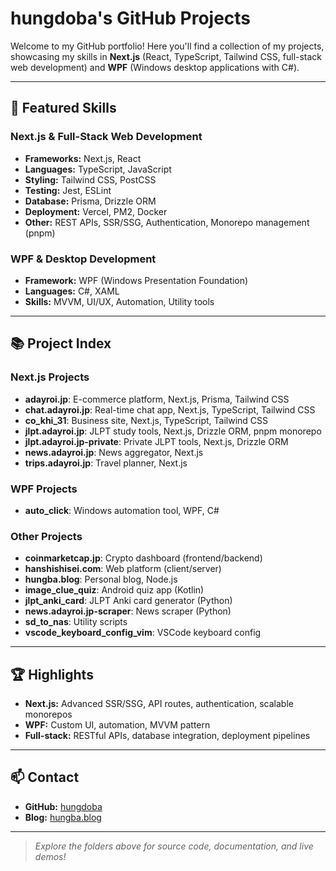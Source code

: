 # hungdoba's GitHub Projects

Welcome to my GitHub portfolio! Here you'll find a collection of my projects, showcasing my skills in **Next.js** (React, TypeScript, Tailwind CSS, full-stack web development) and **WPF** (Windows desktop applications with C#).

---

## 🚀 Featured Skills

### Next.js & Full-Stack Web Development

- **Frameworks:** Next.js, React
- **Languages:** TypeScript, JavaScript
- **Styling:** Tailwind CSS, PostCSS
- **Testing:** Jest, ESLint
- **Database:** Prisma, Drizzle ORM
- **Deployment:** Vercel, PM2, Docker
- **Other:** REST APIs, SSR/SSG, Authentication, Monorepo management (pnpm)

### WPF & Desktop Development

- **Framework:** WPF (Windows Presentation Foundation)
- **Languages:** C#, XAML
- **Skills:** MVVM, UI/UX, Automation, Utility tools

---

## 📚 Project Index

### Next.js Projects

- **adayroi.jp**: E-commerce platform, Next.js, Prisma, Tailwind CSS
- **chat.adayroi.jp**: Real-time chat app, Next.js, TypeScript, Tailwind CSS
- **co_khi_31**: Business site, Next.js, TypeScript, Tailwind CSS
- **jlpt.adayroi.jp**: JLPT study tools, Next.js, Drizzle ORM, pnpm monorepo
- **jlpt.adayroi.jp-private**: Private JLPT tools, Next.js, Drizzle ORM
- **news.adayroi.jp**: News aggregator, Next.js
- **trips.adayroi.jp**: Travel planner, Next.js

### WPF Projects

- **auto_click**: Windows automation tool, WPF, C#

### Other Projects

- **coinmarketcap.jp**: Crypto dashboard (frontend/backend)
- **hanshishisei.com**: Web platform (client/server)
- **hungba.blog**: Personal blog, Node.js
- **image_clue_quiz**: Android quiz app (Kotlin)
- **jlpt_anki_card**: JLPT Anki card generator (Python)
- **news.adayroi.jp-scraper**: News scraper (Python)
- **sd_to_nas**: Utility scripts
- **vscode_keyboard_config_vim**: VSCode keyboard config

---

## 🏆 Highlights

- **Next.js:** Advanced SSR/SSG, API routes, authentication, scalable monorepos
- **WPF:** Custom UI, automation, MVVM pattern
- **Full-stack:** RESTful APIs, database integration, deployment pipelines

---

## 📫 Contact

- **GitHub:** [hungdoba](https://github.com/hungdoba)
- **Blog:** [hungba.blog](https://hungba.blog)

---

> _Explore the folders above for source code, documentation, and live demos!_
